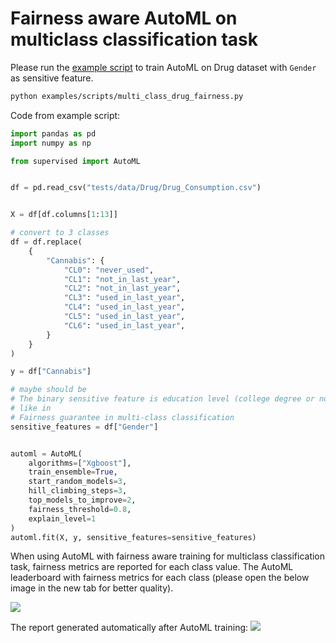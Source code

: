 # Fairness aware AutoML on multiclass classification task

Please run the [example script](https://github.com/mljar/mljar-supervised/blob/master/examples/scripts/multi_class_drug_fairness.py) to train AutoML on Drug dataset with `Gender` as sensitive feature.

```bash
python examples/scripts/multi_class_drug_fairness.py
```

Code from example script:

```python
import pandas as pd
import numpy as np

from supervised import AutoML


df = pd.read_csv("tests/data/Drug/Drug_Consumption.csv")


X = df[df.columns[1:13]]

# convert to 3 classes
df = df.replace(
    {
        "Cannabis": {
            "CL0": "never_used",
            "CL1": "not_in_last_year",
            "CL2": "not_in_last_year",
            "CL3": "used_in_last_year",
            "CL4": "used_in_last_year",
            "CL5": "used_in_last_year",
            "CL6": "used_in_last_year",
        }
    }
)

y = df["Cannabis"]

# maybe should be 
# The binary sensitive feature is education level (college degree or not).
# like in 
# Fairness guarantee in multi-class classification
sensitive_features = df["Gender"]


automl = AutoML(
    algorithms=["Xgboost"],
    train_ensemble=True,
    start_random_models=3,
    hill_climbing_steps=3,
    top_models_to_improve=2,
    fairness_threshold=0.8,
    explain_level=1
)
automl.fit(X, y, sensitive_features=sensitive_features)

```

When using AutoML with fairness aware training for multiclass classification task, fairness metrics are reported for each class value. The AutoML leaderboard with fairness metrics for each class (please open the below image in the new tab for better quality).

![](/images/multiclass-classification-automl-leaderboard-fairness.png)

The report generated automatically after AutoML training:
![](/images/multiclass-fairness-report.gif)


